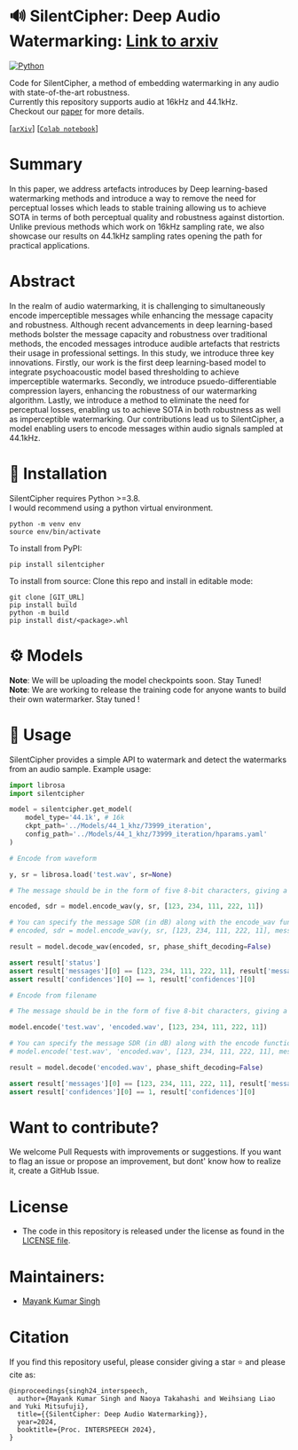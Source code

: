 # :loud_sound: SilentCipher: Deep Audio Watermarking: [Link to arxiv](https://arxiv.org/abs/2406.03822)

<a href="https://www.python.org/"><img alt="Python" src="https://img.shields.io/badge/-Python 3.8+-blue?style=for-the-badge&logo=python&logoColor=white"></a>

Code for SilentCipher, a method of embedding watermarking in any audio with state-of-the-art robustness.<br>
Currently this repository supports audio at 16kHz and 44.1kHz.<br>
Checkout our [paper](https://arxiv.org/abs/2406.03822) for more details.

[[`arXiv`](https://arxiv.org/abs/2406.03822)]
[[`Colab notebook`](https://colab.research.google.com/github/sony/silentcipher/blob/master/examples/colab/demo.ipynb)]
<!-- [[🤗`Hugging Face`](HUGGINGFACE)] -->

# Summary

In this paper, we address artefacts introduces by Deep learning-based watermarking methods and introduce a way to remove the need for perceptual losses which leads to stable training allowing us to achieve SOTA in terms of both perceptual quality and robustness against distortion. Unlike previous methods which work on 16kHz sampling rate, we also showcase our results on 44.1kHz sampling rates opening the path for practical applications.

# Abstract

In the realm of audio watermarking, it is challenging to simultaneously encode imperceptible messages while enhancing the message capacity and robustness. Although recent advancements in deep learning-based methods bolster the message capacity and robustness over traditional methods, the encoded messages introduce audible artefacts that restricts their usage in professional settings. In this study, we introduce three key innovations. Firstly, our work is the first deep learning-based model to integrate psychoacoustic model based thresholding to achieve imperceptible watermarks. Secondly, we introduce psuedo-differentiable compression layers, enhancing the robustness of our watermarking algorithm. Lastly, we introduce a method to eliminate the need for perceptual losses, enabling us to achieve SOTA in both robustness as well as imperceptible watermarking. Our contributions lead us to SilentCipher, a model enabling users to encode messages within audio signals sampled at 44.1kHz.

# :mate: Installation

SilentCipher requires Python >=3.8.<br>
I would recommend using a python virtual environment.
```
python -m venv env
source env/bin/activate
```

To install from PyPI:

```
pip install silentcipher
```
To install from source: Clone this repo and install in editable mode:
```
git clone [GIT_URL]
pip install build
python -m build
pip install dist/<package>.whl
```

# :gear: Models

**Note**: We will be uploading the model checkpoints soon. Stay Tuned!<br>
**Note**: We are working to release the training code for anyone wants to build their own watermarker. Stay tuned !


<!-- You can find all the model checkpoints on the [Hugging Face Hub](HUGGINGFACE). We provide the checkpoints for the following models:

- [SilentCipher-44.1khz](It takes a 44.1kHz audio signal as input along with the message to be embedded and generates a watermarked audio of the same size as output. This model may be useful for professional applications).
- [SilentCipher-16khz](It takes a 16kHz audio signal as input along with the message to be embedded and generates a watermarked audio of the same size as output. This model may be useful for deep learning based applications which generate audio inherently at 16kHz). -->


# :abacus: Usage

SilentCipher provides a simple API to watermark and detect the watermarks from an audio sample. Example usage:

```python
import librosa
import silentcipher

model = silentcipher.get_model(
    model_type='44.1k', # 16k
    ckpt_path='../Models/44_1_khz/73999_iteration', 
    config_path='../Models/44_1_khz/73999_iteration/hparams.yaml'
)

# Encode from waveform

y, sr = librosa.load('test.wav', sr=None)

# The message should be in the form of five 8-bit characters, giving a total message capacity of 40 bits 

encoded, sdr = model.encode_wav(y, sr, [123, 234, 111, 222, 11])

# You can specify the message SDR (in dB) along with the encode_wav function. But this may result in unexpected detection accuracy
# encoded, sdr = model.encode_wav(y, sr, [123, 234, 111, 222, 11], message_sdr=47)

result = model.decode_wav(encoded, sr, phase_shift_decoding=False)

assert result['status']
assert result['messages'][0] == [123, 234, 111, 222, 11], result['messages'][0]
assert result['confidences'][0] == 1, result['confidences'][0]

# Encode from filename

# The message should be in the form of five 8-bit characters, giving a total message capacity of 40 bits 

model.encode('test.wav', 'encoded.wav', [123, 234, 111, 222, 11])

# You can specify the message SDR (in dB) along with the encode function. But this may result in unexpected detection accuracy
# model.encode('test.wav', 'encoded.wav', [123, 234, 111, 222, 11], message_sdr=47)

result = model.decode('encoded.wav', phase_shift_decoding=False)

assert result['messages'][0] == [123, 234, 111, 222, 11], result['messages'][0]
assert result['confidences'][0] == 1, result['confidences'][0]
```

# Want to contribute?

 We welcome Pull Requests with improvements or suggestions.
 If you want to flag an issue or propose an improvement, but dont' know how to realize it, create a GitHub Issue.

<!-- # Troubleshooting -->
# License

- The code in this repository is released under the license as found in the [LICENSE file](LICENSE).

# Maintainers:
- [Mayank Kumar Singh](https://github.com/mayank-git-hub)

# Citation

If you find this repository useful, please consider giving a star :star: and please cite as:

```
@inproceedings{singh24_interspeech,
  author={Mayank Kumar Singh and Naoya Takahashi and Weihsiang Liao and Yuki Mitsufuji},
  title={{SilentCipher: Deep Audio Watermarking}},
  year=2024,
  booktitle={Proc. INTERSPEECH 2024},
}
```
